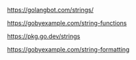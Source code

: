https://golangbot.com/strings/

https://gobyexample.com/string-functions

https://pkg.go.dev/strings

https://gobyexample.com/string-formatting
